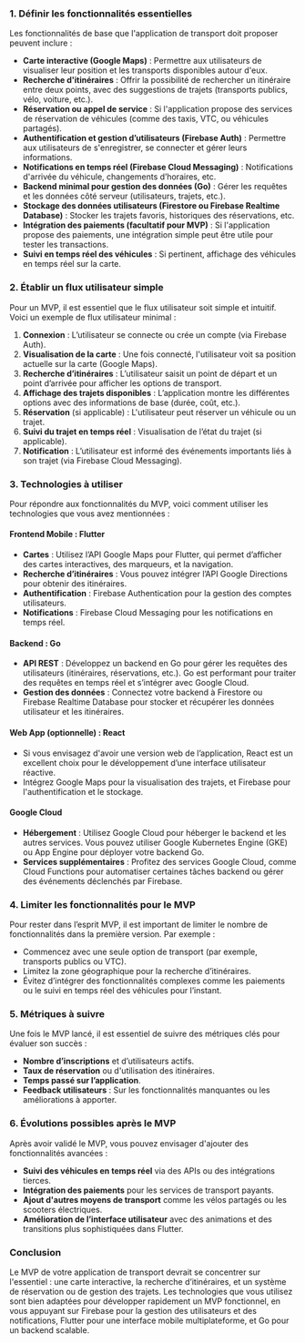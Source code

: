 ### 1. **Définir les fonctionnalités essentielles**
Les fonctionnalités de base que l'application de transport doit proposer peuvent inclure :

- **Carte interactive (Google Maps)** : Permettre aux utilisateurs de visualiser leur position et les transports disponibles autour d'eux.
- **Recherche d'itinéraires** : Offrir la possibilité de rechercher un itinéraire entre deux points, avec des suggestions de trajets (transports publics, vélo, voiture, etc.).
- **Réservation ou appel de service** : Si l'application propose des services de réservation de véhicules (comme des taxis, VTC, ou véhicules partagés).
- **Authentification et gestion d’utilisateurs (Firebase Auth)** : Permettre aux utilisateurs de s'enregistrer, se connecter et gérer leurs informations.
- **Notifications en temps réel (Firebase Cloud Messaging)** : Notifications d'arrivée du véhicule, changements d’horaires, etc.
- **Backend minimal pour gestion des données (Go)** : Gérer les requêtes et les données côté serveur (utilisateurs, trajets, etc.).
- **Stockage des données utilisateurs (Firestore ou Firebase Realtime Database)** : Stocker les trajets favoris, historiques des réservations, etc.
- **Intégration des paiements (facultatif pour MVP)** : Si l'application propose des paiements, une intégration simple peut être utile pour tester les transactions.
- **Suivi en temps réel des véhicules** : Si pertinent, affichage des véhicules en temps réel sur la carte.

### 2. **Établir un flux utilisateur simple**
Pour un MVP, il est essentiel que le flux utilisateur soit simple et intuitif. Voici un exemple de flux utilisateur minimal :

1. **Connexion** : L’utilisateur se connecte ou crée un compte (via Firebase Auth).
2. **Visualisation de la carte** : Une fois connecté, l'utilisateur voit sa position actuelle sur la carte (Google Maps).
3. **Recherche d’itinéraires** : L’utilisateur saisit un point de départ et un point d’arrivée pour afficher les options de transport.
4. **Affichage des trajets disponibles** : L’application montre les différentes options avec des informations de base (durée, coût, etc.).
5. **Réservation** (si applicable) : L'utilisateur peut réserver un véhicule ou un trajet.
6. **Suivi du trajet en temps réel** : Visualisation de l’état du trajet (si applicable).
7. **Notification** : L’utilisateur est informé des événements importants liés à son trajet (via Firebase Cloud Messaging).

### 3. **Technologies à utiliser**
Pour répondre aux fonctionnalités du MVP, voici comment utiliser les technologies que vous avez mentionnées :

#### **Frontend Mobile : Flutter**
- **Cartes** : Utilisez l’API Google Maps pour Flutter, qui permet d’afficher des cartes interactives, des marqueurs, et la navigation.
- **Recherche d’itinéraires** : Vous pouvez intégrer l’API Google Directions pour obtenir des itinéraires.
- **Authentification** : Firebase Authentication pour la gestion des comptes utilisateurs.
- **Notifications** : Firebase Cloud Messaging pour les notifications en temps réel.
  
#### **Backend : Go**
- **API REST** : Développez un backend en Go pour gérer les requêtes des utilisateurs (itinéraires, réservations, etc.). Go est performant pour traiter des requêtes en temps réel et s’intégrer avec Google Cloud.
- **Gestion des données** : Connectez votre backend à Firestore ou Firebase Realtime Database pour stocker et récupérer les données utilisateur et les itinéraires.

#### **Web App (optionnelle) : React**
- Si vous envisagez d'avoir une version web de l’application, React est un excellent choix pour le développement d’une interface utilisateur réactive.
- Intégrez Google Maps pour la visualisation des trajets, et Firebase pour l'authentification et le stockage.

#### **Google Cloud**
- **Hébergement** : Utilisez Google Cloud pour héberger le backend et les autres services. Vous pouvez utiliser Google Kubernetes Engine (GKE) ou App Engine pour déployer votre backend Go.
- **Services supplémentaires** : Profitez des services Google Cloud, comme Cloud Functions pour automatiser certaines tâches backend ou gérer des événements déclenchés par Firebase.

### 4. **Limiter les fonctionnalités pour le MVP**
Pour rester dans l’esprit MVP, il est important de limiter le nombre de fonctionnalités dans la première version. Par exemple :
- Commencez avec une seule option de transport (par exemple, transports publics ou VTC).
- Limitez la zone géographique pour la recherche d’itinéraires.
- Évitez d’intégrer des fonctionnalités complexes comme les paiements ou le suivi en temps réel des véhicules pour l’instant.

### 5. **Métriques à suivre**
Une fois le MVP lancé, il est essentiel de suivre des métriques clés pour évaluer son succès :
- **Nombre d’inscriptions** et d’utilisateurs actifs.
- **Taux de réservation** ou d'utilisation des itinéraires.
- **Temps passé sur l’application**.
- **Feedback utilisateurs** : Sur les fonctionnalités manquantes ou les améliorations à apporter.

### 6. **Évolutions possibles après le MVP**
Après avoir validé le MVP, vous pouvez envisager d'ajouter des fonctionnalités avancées :
- **Suivi des véhicules en temps réel** via des APIs ou des intégrations tierces.
- **Intégration des paiements** pour les services de transport payants.
- **Ajout d'autres moyens de transport** comme les vélos partagés ou les scooters électriques.
- **Amélioration de l’interface utilisateur** avec des animations et des transitions plus sophistiquées dans Flutter.

### Conclusion
Le MVP de votre application de transport devrait se concentrer sur l'essentiel : une carte interactive, la recherche d’itinéraires, et un système de réservation ou de gestion des trajets. Les technologies que vous utilisez sont bien adaptées pour développer rapidement un MVP fonctionnel, en vous appuyant sur Firebase pour la gestion des utilisateurs et des notifications, Flutter pour une interface mobile multiplateforme, et Go pour un backend scalable.